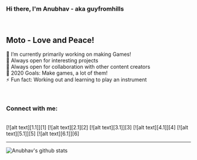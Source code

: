 ### Hi there, I'm Anubhav - aka guyfromhills 
<br/>

## Moto - Love and Peace! <br/>
🔭 I’m currently primarily working on making Games!<br/>
🌱 Always open for interesting projects <br/>
👯 Always open for collaboration with other content creators <br/>
🥅 2020 Goals: Make games, a lot of them! <br/>
⚡ Fun fact: Working out and learning to play an instrument <br/>
 
 <br/>
 
### Connect with me:
<br/>
[![alt text][1.1]][1]
[![alt text][2.1][2]
[![alt text][3.1]][3]
[![alt text][4.1]][4]
[![alt text][5.1]][5]
[![alt text][6.1]][6]


---
![Anubhav's github stats](https://github-readme-stats.vercel.app/api?username=guyfromhills&show_icons=true&theme=dracula)

<br/>
<br/>


[1.1]: http://i.imgur.com/tXSoThF.png (twitter icon with padding)
[2.1]: http://i.imgur.com/P3YfQoD.png (facebook icon with padding)
[3.1]: http://i.imgur.com/yCsTjba.png (google plus icon with padding)
[4.1]: http://i.imgur.com/YckIOms.png (tumblr icon with padding)
[5.1]: http://i.imgur.com/1AGmwO3.png (dribbble icon with padding)
[6.1]: http://i.imgur.com/0o48UoR.png (github icon with padding)

[1]: https://twitter.com/guyfromhills
[5]: https://www.instagram.com/guyfromhills/?hl=en
[2]: https://www.youtube.com/channel/UCY9wK6W6rzvGNxidxC7Tgiw?view_as=subscriber
[3]: https://www.linkedin.com/in/guyfromhills/
[6]: http://www.github.com/carlsednaoui
